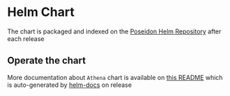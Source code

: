 # Helm Chart

The chart is packaged and indexed on the [Poseidon Helm Repository](https://github.com/AlexisMtr/poseidon-helm-chart) after each release

## Operate the chart
More documentation about `Athena` chart is available on [this README](./athena/README.md) which is auto-generated by [helm-docs](https://github.com/norwoodj/helm-docs) on release